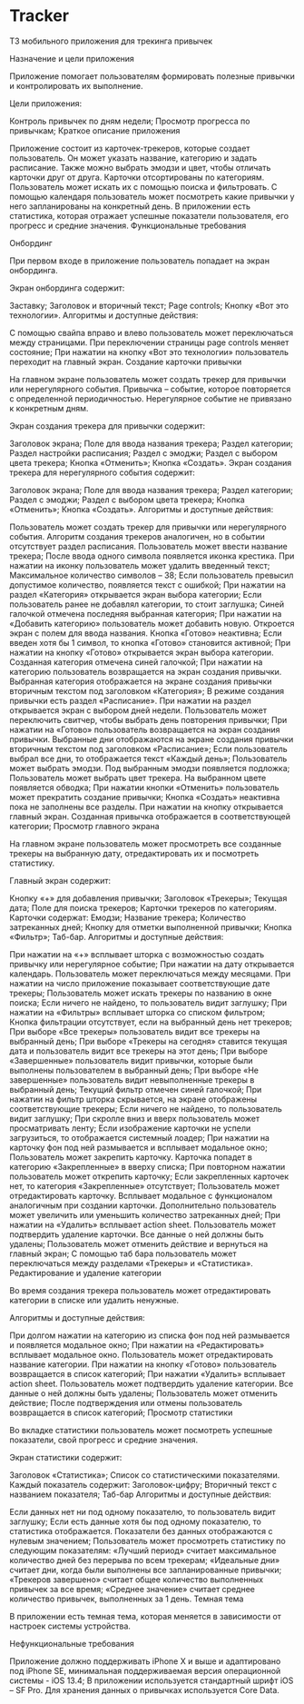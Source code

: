 # Tracker
ТЗ мобильного приложения для трекинга привычек

Назначение и цели приложения

Приложение помогает пользователям формировать полезные привычки и контролировать их выполнение.

Цели приложения:

Контроль привычек по дням недели;
Просмотр прогресса по привычкам;
Краткое описание приложения

Приложение состоит из карточек-трекеров, которые создает пользователь. Он может указать название, категорию и задать расписание. Также можно выбрать эмодзи и цвет, чтобы отличать карточки друг от друга.
Карточки отсортированы по категориям. Пользователь может искать их с помощью поиска и фильтровать.
С помощью календаря пользователь может посмотреть какие привычки у него запланированы на конкретный день.
В приложении есть статистика, которая отражает успешные показатели пользователя, его прогресс и средние значения.
Функциональные требования

Онбординг

При первом входе в приложение пользователь попадает на экран онбординга.

Экран онбординга содержит:

Заставку;
Заголовок и вторичный текст;
Page controls;
Кнопку «Вот это технологии».
Алгоритмы и доступные действия:

С помощью свайпа вправо и влево пользователь может переключаться между страницами. При переключении страницы page controls меняет состояние;
При нажатии на кнопку «Вот это технологии» пользователь переходит на главный экран.
Создание карточки привычки

На главном экране пользователь может создать трекер для привычки или нерегулярного события. Привычка – событие, которое повторяется с определенной периодичностью. Нерегулярное событие не привязано к конкретным дням.

Экран создания трекера для привычки содержит:

Заголовок экрана;
Поле для ввода названия трекера;
Раздел категории;
Раздел настройки расписания;
Раздел с эмоджи;
Раздел с выбором цвета трекера;
Кнопка «Отменить»;
Кнопка «Создать».
Экран создания трекера для нерегулярного события содержит:

Заголовок экрана;
Поле для ввода названия трекера;
Раздел категории;
Раздел с эмоджи;
Раздел с выбором цвета трекера;
Кнопка «Отменить»;
Кнопка «Создать».
Алгоритмы и доступные действия:

Пользователь может создать трекер для привычки или нерегулярного события. Алгоритм создания трекеров аналогичен, но в событии отсутствует раздел расписания.
Пользователь может ввести название трекера;
После ввода одного символа появляется иконка крестика. При нажатии на иконку пользователь может удалить введенный текст;
Максимальное количество символов – 38;
Если пользователь превысил допустимое количество, появляется текст с ошибкой;
При нажатии на раздел «Категория» открывается экран выбора категории;
Если пользователь ранее не добавлял категории, то стоит заглушка;
Синей галочкой отмечена последняя выбранная категория;
При нажатии на «Добавить категорию» пользователь может добавить новую.
Откроется экран с полем для ввода названия. Кнопка «Готово» неактивна;
Если введен хотя бы 1 символ, то кнопка «Готово» становится активной;
При нажатии на кнопку «Готово» открывается экран выбора категории. Созданная категория отмечена синей галочкой;
При нажатии на категорию пользователь возвращается на экран создания привычки. Выбранная категория отображается на экране создания привычки вторичным текстом под заголовком «Категория»;
В режиме создания привычки есть раздел «Расписание». При нажатии на раздел открывается экран с выбором дней недели. Пользователь может переключить свитчер, чтобы выбрать день повторения привычки;
При нажатии на «Готово» пользователь возвращается на экран создания привычки. Выбранные дни отображаются на экране создания привычки вторичным текстом под заголовком «Расписание»;
Если пользователь выбрал все дни, то отображается текст «Каждый день»;
Пользователь может выбрать эмодзи. Под выбранным эмодзи появляется подложка;
Пользователь может выбрать цвет трекера. На выбранном цвете появляется обводка;
При нажатии кнопки «Отменить» пользователь может прекратить создание привычки;
Кнопка «Создать» неактивна пока не заполнены все разделы. При нажатии на кнопку открывается главный экран. Созданная привычка отображается в соответствующей категории;
Просмотр главного экрана

На главном экране пользователь может просмотреть все созданные трекеры на выбранную дату, отредактировать их и посмотреть статистику.

Главный экран содержит:

Кнопку «+» для добавления привычки;
Заголовок «Трекеры»;
Текущая дата;
Поле для поиска трекеров;
Карточки трекеров по категориям. Карточки содержат:
Емодзи;
Название трекера;
Количество затреканных дней;
Кнопку для отметки выполненной привычки;
Кнопка «Фильтр»;
Таб-бар.
Алгоритмы и доступные действия:

При нажатии на «+» всплывает шторка с возможностью создать привычку или нерегулярное событие;
При нажатии на дату открывается календарь. Пользователь может переключаться между месяцами. При нажатии на число приложение показывает соответствующие дате трекеры;
Пользователь может искать трекеры по названию в окне поиска;
Если ничего не найдено, то пользователь видит заглушку;
При нажатии на «Фильтры» всплывает шторка со списком фильтром;
Кнопка фильтрации отсутствует, если на выбранный день нет трекеров;
При выборе «Все трекеры» пользователь видит все трекеры на выбранный день;
При выборе «Трекеры на сегодня» ставится текущая дата и пользователь видит все трекеры на этот день;
При выборе «Завершенные» пользователь видит привычки, которые были выполнены пользователем в выбранный день;
При выборе «Не завершенные» пользователь видит невыполненные трекеры в выбранный день;
Текущий фильтр отмечен синей галочкой;
При нажатии на фильтр шторка скрывается, на экране отображены соответствующие трекеры;
Если ничего не найдено, то пользователь видит заглушку;
При скролле вниз и вверх пользователь может просматривать ленту;
Если изображение карточки не успели загрузиться, то отображается системный лоадер;
При нажатии на карточку фон под ней размывается и всплывает модальное окно;
Пользователь может закрепить карточку. Карточка попадет в категорию «Закрепленные» в вверху списка;
При повторном нажатии пользователь может открепить карточку;
Если закрепленных карточек нет, то категория «Закрепленные» отсутствует;
Пользователь может отредактировать карточку. Всплывает модальное с функционалом аналогичным при создании карточки. Дополнительно пользователь может увеличить или уменьшить количество затреканных дней;
При нажатии на «Удалить» всплывает action sheet.
Пользователь может подтвердить удаление карточки. Все данные о ней должны быть удалены;
Пользователь может отменить действие и вернуться на главный экран;
С помощью таб бара пользователь может переключаться между разделами «Трекеры» и «Статистика».
Редактирование и удаление категории

Во время создания трекера пользователь может отредактировать категории в списке или удалить ненужные.

Алгоритмы и доступные действия:

При долгом нажатии на категорию из списка фон под ней размывается и появляется модальное окно;
При нажатии на «Редактировать» всплывает модальное окно. Пользователь может отредактировать название категории. При нажатии на кнопку «Готово» пользователь возвращается в список категорий;
При нажатии «Удалить» всплывает action sheet.
Пользователь может подтвердить удаление категории. Все данные о ней должны быть удалены;
Пользователь может отменить действие;
После подтверждения или отмены пользователь возвращается в список категорий;
Просмотр статистики

Во вкладке статистики пользователь может посмотреть успешные показатели, свой прогресс и средние значения.

Экран статистики содержит:

Заголовок «Статистика»;
Список со статистическими показателями. Каждый показатель содержит:
Заголовок-цифру;
Вторичный текст с названием показателя;
Таб-бар
Алгоритмы и доступные действия:

Если данных нет ни под одному показателю, то пользователь видит заглушку;
Если есть данные хотя бы под одному показателю, то статистика отображается. Показатели без данных отображаются с нулевым значением;
Пользователь может просмотреть статистику по следующим показателям:
«Лучший период» считает максимальное количество дней без перерыва по всем трекерам;
«Идеальные дни» считает дни, когда были выполнены все запланированные привычки;
«Трекеров завершено» считает общее количество выполненных привычек за все время;
«Среднее значение» считает среднее количество привычек, выполненных за 1 день.
Темная тема

В приложении есть темная тема, которая меняется в зависимости от настроек системы устройства.

Нефункциональные требования

Приложение должно поддерживать iPhone X и выше и адаптировано под iPhone SE, минимальная поддерживаемая версия операционной системы - iOS 13.4;
В приложении используется стандартный шрифт iOS – SF Pro.
Для хранения данных о привычках используется Core Data.
